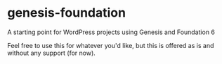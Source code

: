 genesis-foundation
==================

A starting point for WordPress projects using Genesis and Foundation 6

Feel free to use this for whatever you'd like, but this is offered as is and without any support (for now).
